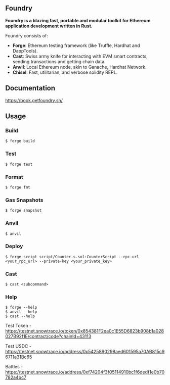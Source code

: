 ## Foundry

**Foundry is a blazing fast, portable and modular toolkit for Ethereum application development written in Rust.**

Foundry consists of:

- **Forge**: Ethereum testing framework (like Truffle, Hardhat and DappTools).
- **Cast**: Swiss army knife for interacting with EVM smart contracts, sending transactions and getting chain data.
- **Anvil**: Local Ethereum node, akin to Ganache, Hardhat Network.
- **Chisel**: Fast, utilitarian, and verbose solidity REPL.

## Documentation

https://book.getfoundry.sh/

## Usage

### Build

```shell
$ forge build
```

### Test

```shell
$ forge test
```

### Format

```shell
$ forge fmt
```

### Gas Snapshots

```shell
$ forge snapshot
```

### Anvil

```shell
$ anvil
```

### Deploy

```shell
$ forge script script/Counter.s.sol:CounterScript --rpc-url <your_rpc_url> --private-key <your_private_key>
```

### Cast

```shell
$ cast <subcommand>
```

### Help

```shell
$ forge --help
$ anvil --help
$ cast --help
```

Test Token - https://testnet.snowtrace.io/token/0x854381F2ea0c1E55D6823b908b1a028027B92f1E/contract/code?chainId=43113

Test USDC - https://testnet.snowtrace.io/address/0x5425890298aed601595a70AB815c96711a31Bc65

Battles - https://testnet.snowtrace.io/address/0xf74204f3f05114910bc1f6dedf1e0b70782a4bc7

